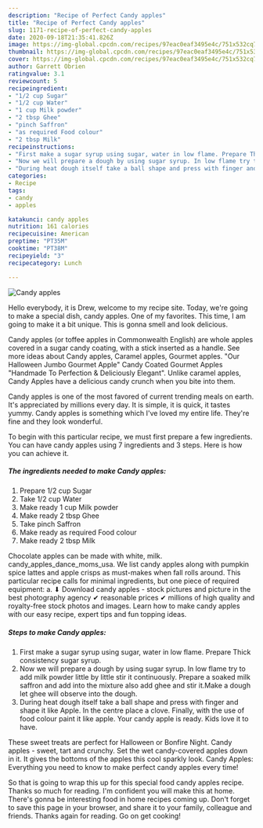 ```yaml
---
description: "Recipe of Perfect Candy apples"
title: "Recipe of Perfect Candy apples"
slug: 1171-recipe-of-perfect-candy-apples
date: 2020-09-18T21:35:41.826Z
image: https://img-global.cpcdn.com/recipes/97eac0eaf3495e4c/751x532cq70/candy-apples-recipe-main-photo.jpg
thumbnail: https://img-global.cpcdn.com/recipes/97eac0eaf3495e4c/751x532cq70/candy-apples-recipe-main-photo.jpg
cover: https://img-global.cpcdn.com/recipes/97eac0eaf3495e4c/751x532cq70/candy-apples-recipe-main-photo.jpg
author: Garrett Obrien
ratingvalue: 3.1
reviewcount: 5
recipeingredient:
- "1/2 cup Sugar"
- "1/2 cup Water"
- "1 cup Milk powder"
- "2 tbsp Ghee"
- "pinch Saffron"
- "as required Food colour"
- "2 tbsp Milk"
recipeinstructions:
- "First make a sugar syrup using sugar, water in low flame. Prepare Thick consistency sugar syrup."
- "Now we will prepare a dough by using sugar syrup. In low flame try to add milk powder little by little stir it continuously. Prepare a soaked milk saffron and add into the mixture also add ghee and stir it.Make a dough let ghee will observe into the dough."
- "During heat dough itself take a ball shape and press with finger and shape it like Apple. In the centre place a clove. Finally, with the use of food colour paint it like apple. Your candy apple is ready. Kids love it to have."
categories:
- Recipe
tags:
- candy
- apples

katakunci: candy apples 
nutrition: 161 calories
recipecuisine: American
preptime: "PT35M"
cooktime: "PT38M"
recipeyield: "3"
recipecategory: Lunch

---
```



![Candy apples](https://img-global.cpcdn.com/recipes/97eac0eaf3495e4c/751x532cq70/candy-apples-recipe-main-photo.jpg)

Hello everybody, it is Drew, welcome to my recipe site. Today, we're going to make a special dish, candy apples. One of my favorites. This time, I am going to make it a bit unique. This is gonna smell and look delicious.

Candy apples (or toffee apples in Commonwealth English) are whole apples covered in a sugar candy coating, with a stick inserted as a handle. See more ideas about Candy apples, Caramel apples, Gourmet apples. &#34;Our Halloween Jumbo Gourmet Apple&#34; Candy Coated Gourmet Apples &#34;Handmade To Perfection &amp; Deliciously Elegant&#34;. Unlike caramel apples, Candy Apples have a delicious candy crunch when you bite into them.

Candy apples is one of the most favored of current trending meals on earth. It's appreciated by millions every day. It is simple, it is quick, it tastes yummy. Candy apples is something which I've loved my entire life. They're fine and they look wonderful.


To begin with this particular recipe, we must first prepare a few ingredients. You can have candy apples using 7 ingredients and 3 steps. Here is how you can achieve it.

<!--inarticleads1-->

##### The ingredients needed to make Candy apples:

1. Prepare 1/2 cup Sugar
1. Take 1/2 cup Water
1. Make ready 1 cup Milk powder
1. Make ready 2 tbsp Ghee
1. Take pinch Saffron
1. Make ready as required Food colour
1. Make ready 2 tbsp Milk


Chocolate apples can be made with white, milk. candy_apples_dance_moms_usa. We list candy apples along with pumpkin spice lattes and apple crisps as must-makes when fall rolls around. This particular recipe calls for minimal ingredients, but one piece of required equipment: a. ⬇ Download candy apples - stock pictures and picture in the best photography agency ✔ reasonable prices ✔ millions of high quality and royalty-free stock photos and images. Learn how to make candy apples with our easy recipe, expert tips and fun topping ideas. 

<!--inarticleads2-->

##### Steps to make Candy apples:

1. First make a sugar syrup using sugar, water in low flame. Prepare Thick consistency sugar syrup.
1. Now we will prepare a dough by using sugar syrup. In low flame try to add milk powder little by little stir it continuously. Prepare a soaked milk saffron and add into the mixture also add ghee and stir it.Make a dough let ghee will observe into the dough.
1. During heat dough itself take a ball shape and press with finger and shape it like Apple. In the centre place a clove. Finally, with the use of food colour paint it like apple. Your candy apple is ready. Kids love it to have.


These sweet treats are perfect for Halloween or Bonfire Night. Candy apples - sweet, tart and crunchy. Set the wet candy-covered apples down in it. It gives the bottoms of the apples this cool sparkly look. Candy Apples: Everything you need to know to make perfect candy apples every time! 

So that is going to wrap this up for this special food candy apples recipe. Thanks so much for reading. I'm confident you will make this at home. There's gonna be interesting food in home recipes coming up. Don't forget to save this page in your browser, and share it to your family, colleague and friends. Thanks again for reading. Go on get cooking!
